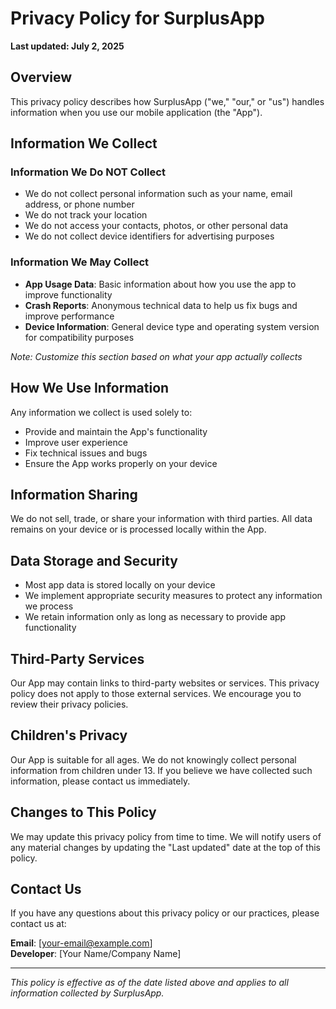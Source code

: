 # Privacy Policy for SurplusApp

**Last updated: July 2, 2025**

## Overview

This privacy policy describes how SurplusApp ("we," "our," or "us") handles information when you use our mobile application (the "App").

## Information We Collect

### Information We Do NOT Collect
- We do not collect personal information such as your name, email address, or phone number
- We do not track your location
- We do not access your contacts, photos, or other personal data
- We do not collect device identifiers for advertising purposes

### Information We May Collect
- **App Usage Data**: Basic information about how you use the app to improve functionality
- **Crash Reports**: Anonymous technical data to help us fix bugs and improve performance
- **Device Information**: General device type and operating system version for compatibility purposes

*Note: Customize this section based on what your app actually collects*

## How We Use Information

Any information we collect is used solely to:
- Provide and maintain the App's functionality
- Improve user experience
- Fix technical issues and bugs
- Ensure the App works properly on your device

## Information Sharing

We do not sell, trade, or share your information with third parties. All data remains on your device or is processed locally within the App.

## Data Storage and Security

- Most app data is stored locally on your device
- We implement appropriate security measures to protect any information we process
- We retain information only as long as necessary to provide app functionality

## Third-Party Services

Our App may contain links to third-party websites or services. This privacy policy does not apply to those external services. We encourage you to review their privacy policies.

## Children's Privacy

Our App is suitable for all ages. We do not knowingly collect personal information from children under 13. If you believe we have collected such information, please contact us immediately.

## Changes to This Policy

We may update this privacy policy from time to time. We will notify users of any material changes by updating the "Last updated" date at the top of this policy.

## Contact Us

If you have any questions about this privacy policy or our practices, please contact us at:

**Email**: [your-email@example.com]  
**Developer**: [Your Name/Company Name]

---

*This policy is effective as of the date listed above and applies to all information collected by SurplusApp.*
